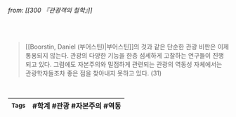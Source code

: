 
###### from: [[300 『관광객의 철학』]]

<br/>

>[[Boorstin, Daniel (부어스틴)|부어스틴]]의 것과 같은 단순한 관광 비판은 이제 통용되지 않는다. 관광의 다양한 기능을 한층 섬세하게 고찰하는 연구들이 진행되고 있다. 그럼에도 자본주의와 밀접하게 관련되는 관광의 역동성 자체에서는 관광학자들조차 좋은 점을 찾아내지 못하고 있다. (31)


<br/>

| <small> Tags </small> | #학계 #관광 #자본주의 #역동 |
| --- | --- |
